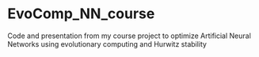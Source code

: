 # EvoComp_NN_course
Code and presentation from my course project to optimize Artificial Neural Networks using evolutionary computing and Hurwitz stability
